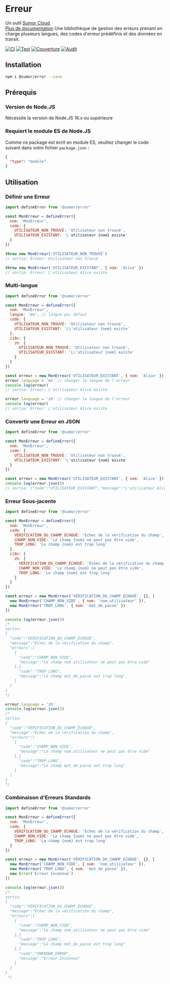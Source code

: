 # Erreur

Un outil [Sumor Cloud](https://sumor.cloud).  
[Plus de documentation](https://sumor.cloud) Une bibliothèque de gestion des erreurs prenant en charge plusieurs langues, des codes d'erreur prédéfinis et des données en transit.

[![CI](https://github.com/sumor-cloud/error/actions/workflows/ci.yml/badge.svg)](https://github.com/sumor-cloud/error/actions/workflows/ci.yml)
[![Test](https://github.com/sumor-cloud/error/actions/workflows/ut.yml/badge.svg)](https://github.com/sumor-cloud/error/actions/workflows/ut.yml)
[![Couverture](https://github.com/sumor-cloud/error/actions/workflows/coverage.yml/badge.svg)](https://github.com/sumor-cloud/error/actions/workflows/coverage.yml)
[![Audit](https://github.com/sumor-cloud/error/actions/workflows/audit.yml/badge.svg)](https://github.com/sumor-cloud/error/actions/workflows/audit.yml)

## Installation

```bash
npm i @sumor/error --save
```

## Prérequis

### Version de Node.JS

Nécessite la version de Node.JS 16.x ou supérieure

### Requiert le module ES de Node.JS

Comme ce package est écrit en module ES, veuillez changer le code suivant dans votre fichier `package.json` :

```json
{
  "type": "module"
}
```

## Utilisation

### Définir une Erreur

```js
import defineError from '@sumor/error'

const MonErreur = defineError({
  nom: 'MonErreur',
  code: {
    UTILISATEUR_NON_TROUVÉ: 'Utilisateur non trouvé',
    UTILISATEUR_EXISTANT: 'L'utilisateur {nom} existe'
  }
})

throw new MonErreur('UTILISATEUR_NON_TROUVÉ')
// sortie: Erreur: Utilisateur non trouvé

throw new MonErreur('UTILISATEUR_EXISTANT', { nom: 'Alice' })
// sortie: Erreur: L'utilisateur Alice existe
```

### Multi-langue

```js
import defineError from '@sumor/error'

const MonErreur = defineError({
  nom: 'MonErreur',
  langue: 'en', // langue par défaut
  code: {
    UTILISATEUR_NON_TROUVÉ: 'Utilisateur non trouvé',
    UTILISATEUR_EXISTANT: 'L\'utilisateur {nom} existe'
  },
  i18n: {
    zh: {
      UTILISATEUR_NON_TROUVÉ: 'Utilisateur non trouvé',
      UTILISATEUR_EXISTANT: 'L\'utilisateur {nom} existe'
    }
  }
})

const erreur = new MonErreur('UTILISATEUR_EXISTANT', { nom: 'Alice' })
erreur.language = 'en' // changer la langue de l'erreur
console.log(erreur)
// sortie: Erreur: L'utilisateur Alice existe

erreur.language = 'zh' // changer la langue de l'erreur
console.log(erreur)
// sortie: Erreur: L'utilisateur Alice existe
```

### Convertir une Erreur en JSON

```js
import defineError from '@sumor/error'

const MonErreur = defineError({
  nom: 'MonErreur',
  code: {
    UTILISATEUR_NON_TROUVÉ: 'Utilisateur non trouvé',
    UTILISATEUR_EXISTANT: 'L'utilisateur {nom} existe'
  }
})

const erreur = new MonErreur('UTILISATEUR_EXISTANT', { nom: 'Alice' })
console.log(erreur.json())
// sortie: {"code":"UTILISATEUR_EXISTANT","message":"L'utilisateur Alice existe"}
```

### Erreur Sous-jacente

```js
import defineError from '@sumor/error'

const MonErreur = defineError({
  nom: 'MonErreur',
  code: {
    VÉRIFICATION_DU_CHAMP_ÉCHOUÉ: 'Échec de la vérification du champ',
    CHAMP_NON_VIDE: 'Le champ {nom} ne peut pas être vide',
    TROP_LONG: 'Le champ {nom} est trop long'
  },
  i18n: {
    zh: {
      VÉRIFICATION_DU_CHAMP_ÉCHOUÉ: 'Échec de la vérification du champ',
      CHAMP_NON_VIDE: 'Le champ {nom} ne peut pas être vide',
      TROP_LONG: 'Le champ {nom} est trop long'
    }
  }
})

const erreur = new MonErreur('VÉRIFICATION_DU_CHAMP_ÉCHOUÉ', {}, [
  new MonErreur('CHAMP_NON_VIDE', { nom: 'nom_utilisateur' }),
  new MonErreur('TROP_LONG', { nom: 'mot_de_passe' })
])

console.log(erreur.json())
/* 
sortie: 
{
  "code":"VÉRIFICATION_DU_CHAMP_ÉCHOUÉ",
  "message":"Échec de la vérification du champ",
  "erreurs":[
    {
      "code":"CHAMP_NON_VIDE",
      "message":"Le champ nom_utilisateur ne peut pas être vide"
    },{
      "code":"TROP_LONG",
      "message":"Le champ mot_de_passe est trop long"
    }
  ]
}
*/

erreur.language = 'zh'
console.log(erreur.json())
/*
sortie:
{
  "code":"VÉRIFICATION_DU_CHAMP_ÉCHOUÉ",
  "message":"Échec de la vérification du champ",
  "erreurs":[
    {
      "code":"CHAMP_NON_VIDE",
      "message":"Le champ nom_utilisateur ne peut pas être vide"
    },{
      "code":"TROP_LONG",
      "message":"Le champ mot_de_passe est trop long"
    }
  ]
}
*/
```

### Combinaison d'Erreurs Standards

```js
import defineError from '@sumor/error'

const MonErreur = defineError({
  nom: 'MonErreur',
  code: {
    VÉRIFICATION_DU_CHAMP_ÉCHOUÉ: 'Échec de la vérification du champ',
    CHAMP_NON_VIDE: 'Le champ {nom} ne peut pas être vide',
    TROP_LONG: 'Le champ {nom} est trop long'
  }
})

const erreur = new MonErreur('VÉRIFICATION_DU_CHAMP_ÉCHOUÉ', {}, [
  new MonErreur('CHAMP_NON_VIDE', { nom: 'nom_utilisateur' }),
  new MonErreur('TROP_LONG', { nom: 'mot_de_passe' }),
  new Error('Erreur Inconnue')
])

console.log(erreur.json())
/*
sortie:
{
  "code":"VÉRIFICATION_DU_CHAMP_ÉCHOUÉ",
  "message":"Échec de la vérification du champ",
  "erreurs":[
    {
      "code":"CHAMP_NON_VIDE",
      "message":"Le champ nom_utilisateur ne peut pas être vide"
    },{
      "code":"TROP_LONG",
      "message":"Le champ mot_de_passe est trop long"
    },{
      "code":"UNKNOWN_ERROR",
      "message":"Erreur Inconnue"
    }
  ]
}
 */
```